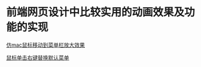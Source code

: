 # 前端网页设计中比较实用的动画效果及功能的实现

[仿mac鼠标移动到菜单栏放大效果](https://github.com/Gitsifu/animate-js/blob/master/src/%E4%BB%BFmac%E9%BC%A0%E6%A0%87%E7%A7%BB%E5%8A%A8%E5%88%B0%E8%8F%9C%E5%8D%95%E6%A0%8F%E6%94%BE%E5%A4%A7%E6%95%88%E6%9E%9C.html)

[鼠标单击右键替换默认菜单](https://github.com/Gitsifu/animate-js/blob/master/src/%E9%BC%A0%E6%A0%87%E5%8D%95%E5%87%BB%E5%8F%B3%E9%94%AE%E6%9B%BF%E6%8D%A2%E9%BB%98%E8%AE%A4%E8%8F%9C%E5%8D%95.html)